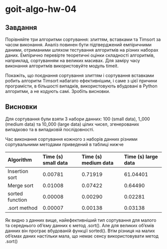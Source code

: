 # goit-algo-hw-04

## Завдання

Порівняйте три алгоритми сортування: злиттям, вставками та Timsort за часом виконання. Аналіз повинен бути підтверджений емпіричними даними, отриманими шляхом тестування алгоритмів на різних наборах даних. Емпірично перевірте теоретичні оцінки складності алгоритмів, наприклад, сортуванням на великих масивах. Для заміру часу виконання алгоритмів використовуйте модуль timeit.

Покажіть, що поєднання сортування злиттям і сортування вставками робить алгоритм Timsort набагато ефективнішим, і саме з цієї причини програмісти, в більшості випадків, використовують вбудовані в Python алгоритми, а не кодують самі. Зробіть висновки.

## Висновки
Для сортування були взяти 3 набори данних: 100 (small data), 1_000 (medium data) та 10_000 (large data) цілих чисел, згенерованих випадково та в випадковій послідовності.

Час виконання сортування кожного з наборів данних різними сортувальними методами приведений в таблиці нижче

| Algorithm          | Time (s) small data  | Time (s) medium data | Time (s) large data 
:------------------- | :------------------- | :------------------- | :-------------------
| Insertion sort     | 0.00781              | 0.71919              | 61.04401            
| Merge sort         | 0.01008              | 0.07422              | 0.64490             
| sorted function    | 0.00008              | 0.00290              | 0.02281             
| .sort method       | 0.00007              | 0.00138              | 0.03138             

Як видно з данних вище, найефективніший тип сортування для малого та середнього обʼєму данних є метод .sort(). Але для великих обʼємів данних він програє вбудованій функції sorted(). Втім різниця на малих обʼємах даних настільки мала, що немає сенсу використовувати метод .sort()